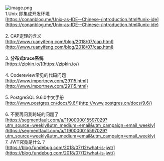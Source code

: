 ![image.png](https://cdn.nlark.com/yuque/0/2020/png/132503/1605582906141-b2dfc974-6604-40cc-9e23-9e02b7608b86.png#height=720&id=WZVkn&margin=%5Bobject%20Object%5D&name=image.png&originHeight=720&originWidth=1080&originalType=binary&size=1409042&status=done&style=none&width=1080)<br />1.Unix 即集成开发环境<br />[https://conanblog.me/Unix-as-IDE--Chinese-/introduction.html#unix-ide](https://conanblog.me/Unix-as-IDE--Chinese-/introduction.html#unix-ide)<br /> <br />2. CAP定理的含义<br />[http://www.ruanyifeng.com/blog/2018/07/cap.html](http://www.ruanyifeng.com/blog/2018/07/cap.html)<br /> <br />3. **分布式trace系统**<br />[https://zipkin.io/](https://zipkin.io/)<br /> <br />4. Codereview常见的代码问题<br />[http://www.importnew.com/29115.html](http://www.importnew.com/29115.html)<br /> <br />5. PostgreSQL 9.6.0中文手册<br />[http://www.postgres.cn/docs/9.6/](http://www.postgres.cn/docs/9.6/)<br /> <br />6. 不要再问我跨域的问题了<br />[https://segmentfault.com/a/1190000015597029?utm_source=weekly&utm_medium=email&utm_campaign=email_weekly](https://segmentfault.com/a/1190000015597029?utm_source=weekly&utm_medium=email&utm_campaign=email_weekly)<br />7. JWT究竟是什么？<br />[https://blog.fundebug.com/2018/07/12/what-is-jwt/](https://blog.fundebug.com/2018/07/12/what-is-jwt/)<br />  

